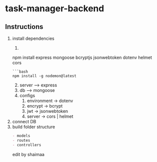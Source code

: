 # task-manager-backend

## Instructions 
1. install dependencies
   1. ```bash
    npm install express mongoose bcryptjs jsonwebtoken dotenv helmet cors
    ```
    ```bash
    npm install -g nodemon@latest
    ```
   2. server --> express
   3. db --> mongoose
   4. configs 
      1.  environment -> dotenv
      2. encrypt -> bcrypt
      3. jwt -> jsonwebtoken
      4. server -> cors | helmet
2. connect DB
3. build folder structure
   ```markdown
   - models
   - routes
   - controllers
   ```
   edit by shaimaa